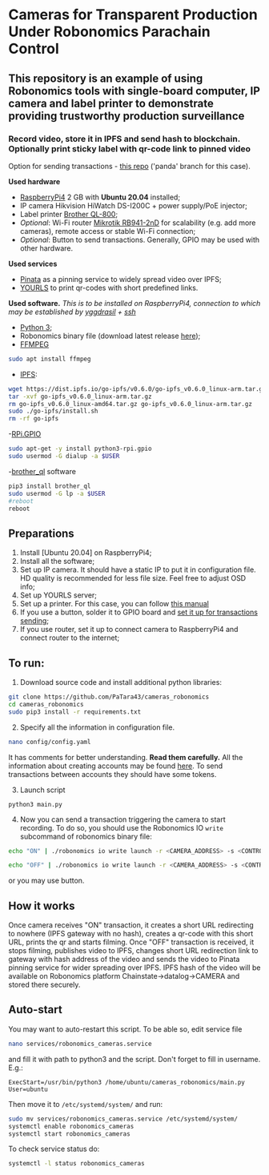 # Cameras for Transparent Production Under Robonomics Parachain Control

## This repository is an example of using Robonomics tools with single-board computer, IP camera and label printer to demonstrate providing trustworthy production surveillance

### Record video, store it in IPFS and send hash to blockchain. Optionally print sticky label with qr-code link to pinned video

Option for sending transactions - [this repo](https://github.com/PaTara43/robonomics_transaction_by_button_rpi4) ('panda' branch for this case).

**Used hardware**
- [RaspberryPi4](https://www.raspberrypi.org/products/raspberry-pi-4-model-b/) 2 GB with **Ubuntu 20.04** installed;
- IP camera Hikvision HiWatch DS-I200C + power supply/PoE injector;
- Label printer [Brother QL-800](https://www.brother.ru/labelling-and-receipts/ql-800);
- _Optional_: Wi-Fi router [Mikrotik RB941-2nD](https://mikrotik.com/product/RB941-2nD) for scalability (e.g. add more cameras), remote access or stable Wi-Fi connection;
- _Optional_: Button to send transactions. Generally, GPIO may be used with other hardware.

**Used services**
- [Pinata](https://pinata.cloud/) as a pinning service to widely spread video over IPFS;
- [YOURLS](https://yourls.org/) to print qr-codes with short predefined links.

**Used software.** *This is to be installed on RaspberryPi4, connection to which may be established by [yggdrasil](https://yggdrasil-network.github.io/) + [ssh](https://phoenixnap.com/kb/ssh-to-connect-to-remote-server-linux-or-windows)*

- [Python 3](https://docs.python-guide.org/starting/install3/linux/);
- Robonomics binary file (download latest release [here](https://github.com/airalab/robonomics/releases));
- [FFMPEG](https://ffmpeg.org)
```bash
sudo apt install ffmpeg
```
- [IPFS](https://ipfs.io/):
```bash
wget https://dist.ipfs.io/go-ipfs/v0.6.0/go-ipfs_v0.6.0_linux-arm.tar.gz
tar -xvf go-ipfs_v0.6.0_linux-arm.tar.gz
rm go-ipfs_v0.6.0_linux-amd64.tar.gz go-ipfs_v0.6.0_linux-arm.tar.gz
sudo ./go-ipfs/install.sh
rm -rf go-ipfs
```
-[RPi.GPIO](https://pypi.org/project/RPi.GPIO/)
```bash
sudo apt-get -y install python3-rpi.gpio
sudo usermod -G dialup -a $USER
```
-[brother_ql](https://brother-ql.net/) software
```bash
pip3 install brother_ql
sudo usermod -G lp -a $USER
#reboot
reboot
```

## Preparations
1) Install [Ubuntu 20.04] on RaspberryPi4;
2) Install all the software;
4) Set up IP camera. It should have a static IP to put it in configuration file. HD quality is recommended for less file size. Feel free to adjust OSD info;
5) Set up YOURLS server;
6) Set up a printer. For this case, you can follow [this manual](https://www.rs-online.com/designspark/building-a-pi-powered-wireless-label-printer)
7) If you use a button, solder it to GPIO board and [set it up for transactions sending](https://github.com/PaTara43/robonomics_transaction_by_button_rpi4);
8) If you use router, set it up to connect camera to RaspberryPi4 and connect router to the internet;

## To run:
1) Download source code and install additional python libraries:
```bash
git clone https://github.com/PaTara43/cameras_robonomics
cd cameras_robonomics
sudo pip3 install -r requirements.txt
```
2) Specify all the information in configuration file.
```bash
nano config/config.yaml
```
It has comments for better understanding. **Read them carefully.** All the information about creating accounts may be found [here](https://wiki.robonomics.network/docs/create-account-in-dapp/). To send transactions between accounts they should have some tokens.

3) Launch script
```
python3 main.py
```

4) Now you can send a transaction triggering the camera to start recording. To do so, you should use the Robonomics IO `write` subcommand of robonomics binary file:
```bash
echo "ON" | ./robonomics io write launch -r <CAMERA_ADDRESS> -s <CONTROL’S_KEY> --remote <remote ws>
```
```bash
echo "OFF" | ./robonomics io write launch -r <CAMERA_ADDRESS> -s <CONTROL’S_KEY> --remote <remote ws>
```
or you may use button.

## How it works
Once camera receives "ON" transaction, it creates a short URL redirecting to nowhere (IPFS gateway with no hash), creates a qr-code with this short URL, prints the qr and starts filming. Once "OFF" transaction is received, it stops filming, publishes video to IPFS, changes short URL redirection link to gateway with hash address of the video and sends the video to Pinata pinning service for wider spreading over IPFS. IPFS hash of the video will be available on Robonomics platform Chainstate->datalog->CAMERA and stored there securely.

## Auto-start
You may want to auto-restart this script. To be able so, edit service file
```bash
nano services/robonomics_cameras.service
```
and fill it with path to python3 and the script. Don't forget to fill in username. E.g.:
```
ExecStart=/usr/bin/python3 /home/ubuntu/cameras_robonomics/main.py
User=ubuntu
```
Then move it to `/etc/systemd/system/` and run:
```bash
sudo mv services/robonomics_cameras.service /etc/systemd/system/
systemctl enable robonomics_cameras
systemctl start robonomics_cameras
```
To check service status do:
```bash
systemctl -l status robonomics_cameras
```
